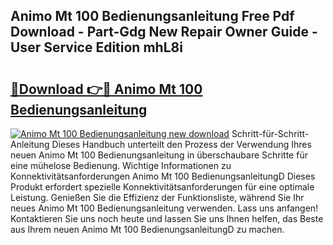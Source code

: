 ## Animo Mt 100 Bedienungsanleitung Free Pdf Download - Part-Gdg New Repair Owner Guide - User Service Edition mhL8i

# <h2><a href="http://df1cm23.blite.top/?on=Animo+Mt+100+Bedienungsanleitung">🔗Download 👉🔴 Animo Mt 100 Bedienungsanleitung</a></h2>

[![Animo Mt 100 Bedienungsanleitung new download](https://i.imgur.com/lujVjoI.png)](http://df1cm23.blite.top/?on=Animo+Mt+100+Bedienungsanleitung)
Schritt-für-Schritt-Anleitung Dieses Handbuch unterteilt den Prozess der Verwendung Ihres neuen Animo Mt 100 Bedienungsanleitung in überschaubare Schritte für eine mühelose Bedienung. Wichtige Informationen zu Konnektivitätsanforderungen Animo Mt 100 BedienungsanleitungD Dieses Produkt erfordert spezielle Konnektivitätsanforderungen für eine optimale Leistung. Genießen Sie die Effizienz der Funktionsliste, während Sie Ihr neues Animo Mt 100 Bedienungsanleitung verwenden. Lass uns anfangen! Kontaktieren Sie uns noch heute und lassen Sie uns Ihnen helfen, das Beste aus Ihrem neuen Animo Mt 100 BedienungsanleitungD zu machen.
